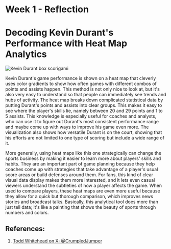 # Week 1 - Reflection

# Decoding Kevin Durant's Performance with Heat Map Analytics

![Kevin Durant box scorigami](https://twitter.com/CrumpledJumper/status/1740251518840996135/photo/1)

Kevin Durant's game performance is shown on a heat map that cleverly uses color gradients to show how often games with different combos of points and assists happen. This method is not only nice to look at, but it's also very easy to understand so that people can immediately see trends and hubs of activity. The heat map breaks down complicated statistical data by putting Durant's points and assists into clear groups. This makes it easy to see where the player's skills lie, namely between 20 and 29 points and 1 to 5 assists. This knowledge is especially useful for coaches and analysts, who can use it to figure out Durant's most consistent performance range and maybe come up with ways to improve his game even more. The visualization also shows how versatile Durant is on the court, showing that his efforts are not limited to one type of scoring but include a wide range of it.

More generally, using heat maps like this one strategically can change the sports business by making it easier to learn more about players' skills and habits. They are an important part of game planning because they help coaches come up with strategies that take advantage of a player's usual score areas or build defenses around them. For fans, this kind of clear visual data display makes them more interested, and it lets even casual viewers understand the subtleties of how a player affects the game. When used to compare players, these heat maps are even more useful because they allow for a quick but thorough comparison, which improves news stories and broadcast talks. Basically, this analytical tool does more than just tell data; it's like a painting that shows the beauty of sports through numbers and colors.

## References:
1. [Todd Whitehead on X: @CrumpledJumper](https://x.com/CrumpledJumper/status/1740251518840996135?s=20)
